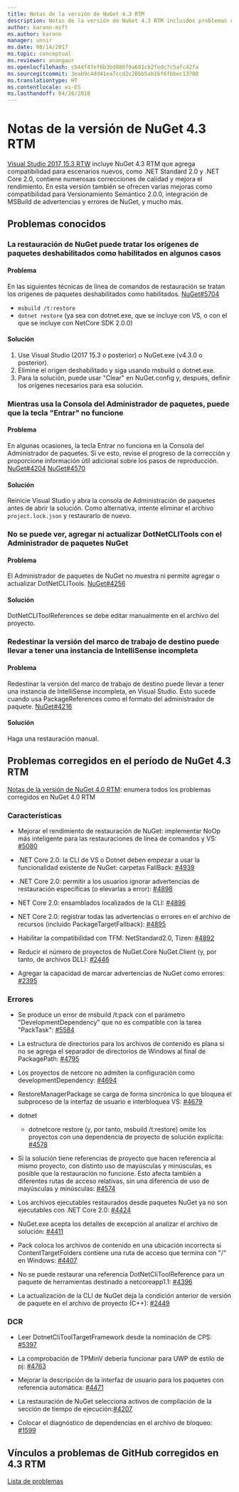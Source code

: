 ```yaml
---
title: Notas de la versión de NuGet 4.3 RTM
description: Notas de la versión de NuGet 4.3 RTM incluidos problemas conocidos, correcciones de errores, características agregadas y DCR.
author: karann-msft
ms.author: karann
manager: unnir
ms.date: 08/14/2017
ms.topic: conceptual
ms.reviewer: anangaur
ms.openlocfilehash: cb44f47ef0b3bd086f0a681cb2fedc7c5afc42fa
ms.sourcegitcommit: 3eab9c4dd41ea7ccd2c28bb5ab16f6fbbec13708
ms.translationtype: HT
ms.contentlocale: es-ES
ms.lasthandoff: 04/26/2018
---
```

# <a name="nuget-43-rtm-release-notes"></a>Notas de la versión de NuGet 4.3 RTM

[Visual Studio 2017 15.3 RTW](https://www.visualstudio.com/news/releasenotes/vs2017-relnotes) incluye NuGet 4.3 RTM que agrega compatibilidad para escenarios nuevos, como .NET Standard 2.0 y .NET Core 2.0, contiene numerosas correcciones de calidad y mejora el rendimiento. En esta versión también se ofrecen varias mejoras como compatibilidad para Versionamiento Semántico 2.0.0, integración de MSBuild de advertencias y errores de NuGet, y mucho más.

## <a name="known-issues"></a>Problemas conocidos

### <a name="nuget-restore-may-treat-disabled-package-sources-as-enabled-in-some-cases"></a>La restauración de NuGet puede tratar los orígenes de paquetes deshabilitados como habilitados en algunos casos

#### <a name="issue"></a>Problema

En las siguientes técnicas de línea de comandos de restauración se tratan los orígenes de paquetes deshabilitados como habilitados. [NuGet#5704](https://github.com/NuGet/Home/issues/5704)
- `msbuild /t:restore`
- `dotnet restore` (ya sea con dotnet.exe, que se incluye con VS, o con el que se incluye con NetCore SDK 2.0.0)

#### <a name="workaround"></a>Solución

1. Use Visual Studio (2017 15.3 o posterior) o NuGet.exe (v4.3.0 o posterior).
1. Elimine el origen deshabilitado y siga usando msbuild o dotnet.exe.
1. Para la solución, puede usar "Clear" en NuGet.config y, después, definir los orígenes necesarios para esa solución.

### <a name="while-using-package-manager-console-enter-key-may-not-work"></a>Mientras usa la Consola del Administrador de paquetes, puede que la tecla "Entrar" no funcione

#### <a name="issue"></a>Problema

En algunas ocasiones, la tecla Entrar no funciona en la Consola del Administrador de paquetes. Si ve esto, revise el progreso de la corrección y proporcione información útil adicional sobre los pasos de reproducción. [NuGet#4204](https://github.com/NuGet/Home/issues/4204) [NuGet#4570](https://github.com/NuGet/Home/issues/4570)

#### <a name="workaround"></a>Solución

Reinicie Visual Studio y abra la consola de Administración de paquetes antes de abrir la solución. Como alternativa, intente eliminar el archivo `project.lock.json` y restaurarlo de nuevo.

### <a name="you-are-unable-to-view-add-or-update-dotnetclitools-using-nuget-package-manager"></a>No se puede ver, agregar ni actualizar DotNetCLITools con el Administrador de paquetes NuGet

#### <a name="issue"></a>Problema

El Administrador de paquetes de NuGet no muestra ni permite agregar o actualizar DotNetCLITools. [NuGet#4256](https://github.com/NuGet/Home/issues/4256)

#### <a name="workaround"></a>Solución

DotNetCLIToolReferences se debe editar manualmente en el archivo del proyecto.

### <a name="retargeting-target-framework-version-may-lead-to-incomplete-intellisense"></a>Redestinar la versión del marco de trabajo de destino puede llevar a tener una instancia de IntelliSense incompleta

#### <a name="issue"></a>Problema

Redestinar la versión del marco de trabajo de destino puede llevar a tener una instancia de IntelliSense incompleta, en Visual Studio. Esto sucede cuando usa PackageReferences como el formato del administrador de paquete. [NuGet#4216](https://github.com/NuGet/Home/issues/4216)

#### <a name="workaround"></a>Solución

Haga una restauración manual.

## <a name="issues-fixed-in-nuget-43-rtm-timeframe"></a>Problemas corregidos en el período de NuGet 4.3 RTM

[Notas de la versión de NuGet 4.0 RTM](../release-notes/nuget-4.0-RTM.md): enumera todos los problemas corregidos en NuGet 4.0 RTM

### <a name="features"></a>Características

- Mejorar el rendimiento de restauración de NuGet: implementar NoOp más inteligente para las restauraciones de línea de comandos y VS: [#5080](https://github.com/NuGet/Home/issues/5080)

- .NET Core 2.0: la CLI de VS o Dotnet deben empezar a usar la funcionalidad existente de NuGet: carpetas FallBack: [#4939](https://github.com/NuGet/Home/issues/4939)

- .NET Core 2.0: permitir a los usuarios ignorar advertencias de restauración específicas (o elevarlas a error): [#4898](https://github.com/NuGet/Home/issues/4898)

- NET Core 2.0: ensamblados localizados de la CLI: [#4896](https://github.com/NuGet/Home/issues/4896)

- NET Core 2.0: registrar todas las advertencias o errores en el archivo de recursos (incluido PackageTargetFallback): [#4895](https://github.com/NuGet/Home/issues/4895)

- Habilitar la compatibilidad con TFM: NetStandard2.0, Tizen: [#4892](https://github.com/NuGet/Home/issues/4892)

- Reducir el número de proyectos de NuGet.Core NuGet.Client (y, por tanto, de archivos DLL): [#2446](https://github.com/NuGet/Home/issues/2446)

- Agregar la capacidad de marcar advertencias de NuGet como errores: [#2395](https://github.com/NuGet/Home/issues/2395)

### <a name="bugs"></a>Errores

- Se produce un error de msbuild /t:pack con el parámetro "DevelopmentDependency" que no es compatible con la tarea "PackTask": [#5584](https://github.com/NuGet/Home/issues/5584)

- La estructura de directorios para los archivos de contenido es plana si no se agrega el separador de directorios de Windows al final de PackagePath: [#4795](https://github.com/NuGet/Home/issues/4795)

- Los proyectos de netcore no admiten la configuración como developmentDependency: [#4694](https://github.com/NuGet/Home/issues/4694)

- RestoreManagerPackage se carga de forma sincrónica lo que bloquea el subproceso de la interfaz de usuario e interbloquea VS: [#4679](https://github.com/NuGet/Home/issues/4679)

- dotnet
  - dotnetcore restore (y, por tanto, msbuild /t:restore) omite los proyectos con una dependencia de proyecto de solución explícita: [#4578](https://github.com/NuGet/Home/issues/4578)

- Si la solución tiene referencias de proyecto que hacen referencia al mismo proyecto, con distinto uso de mayúsculas y minúsculas, es posible que la restauración no funcione. Esto afecta también a diferentes rutas de acceso relativas, sin una diferencia de uso de mayúsculas y minúsculas: [#4574](https://github.com/NuGet/Home/issues/4574)

- Los archivos ejecutables restaurados desde paquetes NuGet ya no son ejecutables con .NET Core 2.0: [#4424](https://github.com/NuGet/Home/issues/4424)

- NuGet.exe acepta los detalles de excepción al analizar el archivo de solución: [#4411](https://github.com/NuGet/Home/issues/4411)

- Pack coloca los archivos de contenido en una ubicación incorrecta si ContentTargetFolders contiene una ruta de acceso que termina con "/" en Windows: [#4407](https://github.com/NuGet/Home/issues/4407)

- No se puede restaurar una referencia DotNetCliToolReference para un paquete de herramientas destinado a netcoreapp1.1: [#4396](https://github.com/NuGet/Home/issues/4396)

- La actualización de la CLI de NuGet deja la condición anterior de versión de paquete en el archivo de proyecto (C++): [#2449](https://github.com/NuGet/Home/issues/2449)

### <a name="dcrs"></a>DCR

- Leer DotnetCliToolTargetFramework desde la nominación de CPS: [#5397](https://github.com/NuGet/Home/issues/5397)

- La comprobación de TPMinV debería funcionar para UWP de estilo de pj: [#4763](https://github.com/NuGet/Home/issues/4763)

- Mejorar la descripción de la interfaz de usuario para los paquetes con referencia automática: [#4471](https://github.com/NuGet/Home/issues/4471)

- La restauración de NuGet selecciona activos de compilación de la sección de tiempo de ejecución:[#4207](https://github.com/NuGet/Home/issues/4207)

- Colocar el diagnóstico de dependencias en el archivo de bloqueo: [#1599](https://github.com/NuGet/Home/issues/1599)

## <a name="links-to-github-issues-fixed-in-43-rtm"></a>Vínculos a problemas de GitHub corregidos en 4.3 RTM

[Lista de problemas](https://github.com/NuGet/Home/issues?q=is%3Aissue+is%3Aclosed+milestone%3A%224.3")
